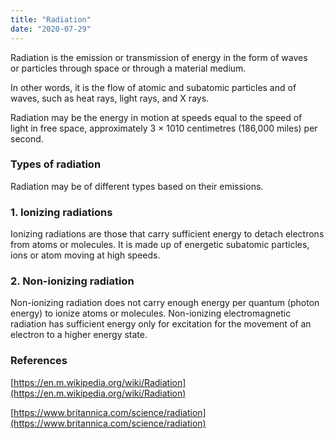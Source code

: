 ```yaml
---
title: "Radiation"
date: "2020-07-29"
---
```


Radiation is the emission or transmission of energy in the form of waves or particles through space or through a material medium.

In other words, it is the flow of atomic and subatomic particles and of waves, such as heat rays, light rays, and X rays.

Radiation may be the energy in motion at speeds equal to the speed of light in free space, approximately 3 × 1010 centimetres (186,000 miles) per second.

### Types of radiation

Radiation may be of different types based on their emissions.

### 1\. Ionizing radiations

Ionizing radiations are those that carry sufficient energy to detach electrons from atoms or molecules. It is made up of energetic subatomic particles, ions or atom moving at high speeds.

### 2\. Non-ionizing radiation

Non-ionizing radiation does not carry enough energy per quantum (photon energy) to ionize atoms or molecules. Non-ionizing electromagnetic radiation has sufficient energy only for excitation for the movement of an electron to a higher energy state. 

### References

[https://en.m.wikipedia.org/wiki/Radiation](https://en.m.wikipedia.org/wiki/Radiation)

[https://www.britannica.com/science/radiation](https://www.britannica.com/science/radiation)
